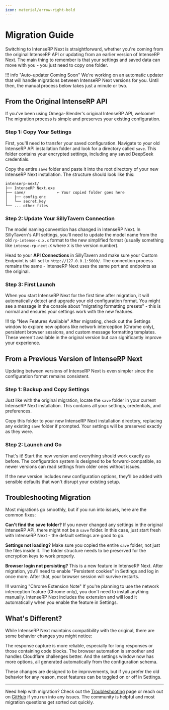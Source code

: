 ```yaml
---
icon: material/arrow-right-bold
---
```


# Migration Guide

Switching to IntenseRP Next is straightforward, whether you're coming from the original IntenseRP API or updating from an earlier version of IntenseRP Next. The main thing to remember is that your settings and saved data can move with you - you just need to copy one folder.

!!! info "Auto-updater Coming Soon"
    We're working on an automatic updater that will handle migrations between IntenseRP Next versions for you. Until then, the manual process below takes just a minute or two.

## From the Original IntenseRP API

If you've been using Omega-Slender's original IntenseRP API, welcome! The migration process is simple and preserves your existing configuration.

### Step 1: Copy Your Settings

First, you'll need to transfer your saved configuration. Navigate to your old IntenseRP API installation folder and look for a directory called `save`. This folder contains your encrypted settings, including any saved DeepSeek credentials.

Copy the entire `save` folder and paste it into the root directory of your new IntenseRP Next installation. The structure should look like this:

```
intenserp-next/
├── IntenseRP Next.exe
├── save/              ← Your copied folder goes here
│   ├── config.enc
│   └── secret.key
└── ... other files
```

### Step 2: Update Your SillyTavern Connection

The model naming convention has changed in IntenseRP Next. In SillyTavern's API settings, you'll need to update the model name from the old `rp-intense-x.x.x` format to the new simplified format (usually something like `intense-rp-next-X` where `X` is the version number).

Head to your **API Connections** in SillyTavern and make sure your Custom Endpoint is still set to `http://127.0.0.1:5000/`. The connection process remains the same - IntenseRP Next uses the same port and endpoints as the original.

### Step 3: First Launch

When you start IntenseRP Next for the first time after migration, it will automatically detect and upgrade your old configuration format. You might see a message in the console about "migrating formatting presets" - this is normal and ensures your settings work with the new features.

!!! tip "New Features Available"
    After migrating, check out the Settings window to explore new options like network interception (Chrome only), persistent browser sessions, and custom message formatting templates. These weren't available in the original version but can significantly improve your experience.

## From a Previous Version of IntenseRP Next

Updating between versions of IntenseRP Next is even simpler since the configuration format remains consistent.

### Step 1: Backup and Copy Settings

Just like with the original migration, locate the `save` folder in your current IntenseRP Next installation. This contains all your settings, credentials, and preferences.

Copy this folder to your new IntenseRP Next installation directory, replacing any existing `save` folder if prompted. Your settings will be preserved exactly as they were.

### Step 2: Launch and Go

That's it! Start the new version and everything should work exactly as before. The configuration system is designed to be forward-compatible, so newer versions can read settings from older ones without issues.

If the new version includes new configuration options, they'll be added with sensible defaults that won't disrupt your existing setup.

## Troubleshooting Migration

Most migrations go smoothly, but if you run into issues, here are the common fixes:

**Can't find the save folder?** If you never changed any settings in the original IntenseRP API, there might not be a `save` folder. In this case, just start fresh with IntenseRP Next - the default settings are good to go.

**Settings not loading?** Make sure you copied the entire `save` folder, not just the files inside it. The folder structure needs to be preserved for the encryption keys to work properly.

**Browser login not persisting?** This is a new feature in IntenseRP Next. After migration, you'll need to enable "Persistent cookies" in Settings and log in once more. After that, your browser session will survive restarts.

!!! warning "Chrome Extension Note"
    If you're planning to use the network interception feature (Chrome only), you don't need to install anything manually. IntenseRP Next includes the extension and will load it automatically when you enable the feature in Settings.

## What's Different?

While IntenseRP Next maintains compatibility with the original, there are some behavior changes you might notice:

The response capture is more reliable, especially for long responses or those containing code blocks. The browser automation is smoother and handles Cloudflare challenges better. And the settings window now has more options, all generated automatically from the configuration schema.

These changes are designed to be improvements, but if you prefer the old behavior for any reason, most features can be toggled on or off in Settings.

---

Need help with migration? Check out the [Troubleshooting](if-it-didnt/troubleshooting.md) page or reach out on [GitHub](https://github.com/LyubomirT/intense-rp-next/issues) if you run into any issues. The community is helpful and most migration questions get sorted out quickly.
